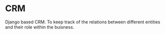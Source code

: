 # CRM
Django based CRM.
To keep track of the relations between different entities and their role within the buisness. 
